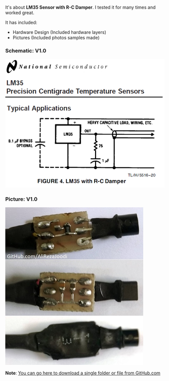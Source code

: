 It's about **LM35 Sensor with R-C Damper**.
I tested it for many times and worked great.

It has included:
- Hardware Design (Included hardware layers)
- Pictures (Included photos samples made)

### Schematic: V1.0
![](https://github.com/AliRezaJoodi/Electronic-Modules/blob/main/Sensor_LM35_R-C%20Damper/Hardware/V1.0.png?raw=true)

### Picture: V1.0
![](https://github.com/AliRezaJoodi/Electronic-Modules/blob/main/Sensor_LM35_R-C%20Damper/Pictures/V1.0.jpg?raw=true)

**Note**: [You can go here to download a single folder or file from GitHub.com](https://minhaskamal.github.io/DownGit/#/home)
